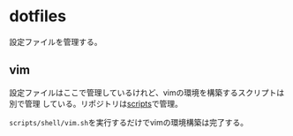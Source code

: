 dotfiles
===

設定ファイルを管理する。

vim
---

設定ファイルはここで管理しているけれど、vimの環境を構築するスクリプトは別で管理
している。リポジトリは[scripts](https://github.com/jiro4989/scripts)で管理。

`scripts/shell/vim.sh`を実行するだけでvimの環境構築は完了する。
